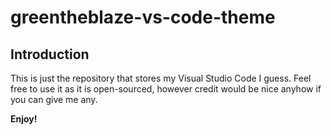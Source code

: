 # greentheblaze-vs-code-theme

## Introduction
This is just the repository that stores my Visual Studio Code I guess. Feel free to use it as it is open-sourced, however credit would be nice anyhow if you can give me any.

**Enjoy!**

